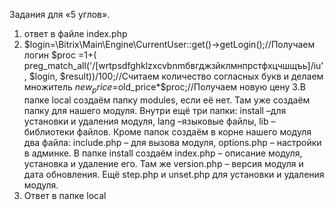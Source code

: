 Задания для «5 углов».
1.	ответ в файле index.php
2.	$login=\Bitrix\Main\Engine\CurrentUser::get()->getLogin();//Получаем логин
$proc =1+( preg_match_all('/[wrtpsdfghklzxcvbnmбвгджзйклмнпрстфхцчшщъь]/iu', $login, $result))/100;//Считаем количество согласных букв и делаем множитель
$new_price=$old_price*$proc;//Получаем новую цену
3.В папке local создаём папку modules, если её нет. Там уже создаём папку для нашего модуля. Внутри ещё три папки: install –для установки и удаления модуля, lang –языковые файлы, lib – библиотеки файлов. Кроме папок создаём в корне нашего модуля два файла: include.php – для вызова модуля, options.php – настройки в админке. В папке install создаём index.php – описание модуля, установка и удаление его. Там же version.php – версия модуля и дата обновления. Ещё step.php и unset.php для установки и удаления модуля. 
4. Ответ в папке local
